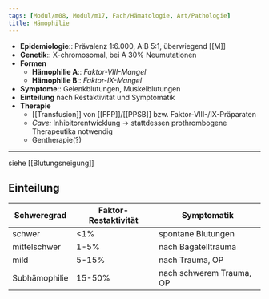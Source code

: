```yaml
---
tags: [Modul/m08, Modul/m17, Fach/Hämatologie, Art/Pathologie]
title: Hämophilie
---
```

- **Epidemiologie**:: Prävalenz 1:6.000, A:B 5:1, überwiegend [[M]] 
- **Genetik**:: X-chromosomal, bei A 30% Neumutationen
- **Formen**
	- **Hämophilie A**:: *Faktor-VIII-Mangel*
	- **Hämophilie B**:: *Faktor-IX-Mangel*
- **Symptome**:: Gelenkblutungen, Muskelblutungen
- **Einteilung** nach Restaktivität und Symptomatik
- **Therapie**
	- [[Transfusion]] von [[FFP]]/[[PPSB]] bzw. Faktor-VIII-/IX-Präparaten
	- *Cave:* Inhibitorentwicklung → stattdessen prothrombogene Therapeutika notwendig
	- Gentherapie(?)
---
siehe [[Blutungsneigung]]

## Einteilung
Schweregrad|Faktor-Restaktivität|Symptomatik
-|-|-
schwer|<1%|spontane Blutungen
mittelschwer|1-5%|nach Bagatelltrauma
mild|5-15%|nach Trauma, OP
Subhämophilie|15-50%|nach schwerem Trauma, OP